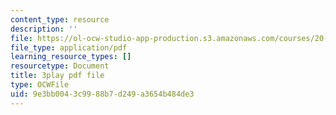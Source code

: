 ```yaml
---
content_type: resource
description: ''
file: https://ol-ocw-studio-app-production.s3.amazonaws.com/courses/20-219-becoming-the-next-bill-nye-writing-and-hosting-the-educational-show-january-iap-2015/9e3bb0043c9988b7d249a3654b484de3_17uL1VoaWTQ.pdf
file_type: application/pdf
learning_resource_types: []
resourcetype: Document
title: 3play pdf file
type: OCWFile
uid: 9e3bb004-3c99-88b7-d249-a3654b484de3
---
```

